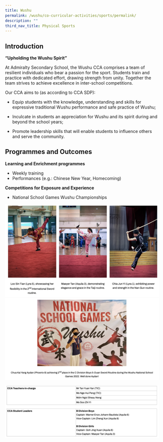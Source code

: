 ```yaml
---
title: Wushu
permalink: /wushu/co-curricular-activities/sports/permalink/
description: ""
third_nav_title: Physical Sports
---
```

Introduction
------------

**“Upholding the Wushu Spirit”**

  

At Admiralty Secondary School, the Wushu CCA comprises a team of resilient individuals who bear a passion for the sport. Students train and practice with dedicated effort, drawing strength from unity. Together the team strives to achieve excellence in inter-school competitions.

  

Our CCA aims to (as according to CCA SDP):

*   Equip students with the knowledge, understanding and skills for expressive traditional Wushu performance and safe practice of Wushu;

*   Inculcate in students an appreciation for Wushu and its spirit during and beyond the school years;

*   Promote leadership skills that will enable students to influence others and serve the community.

Programmes and Outcomes
-----------------------

**Learning and Enrichment programmes**

*   Weekly training
*   Performances (e.g.: Chinese New Year, Homecoming)

  

**Competitions for Exposure and Experience**

*   National School Games Wushu Championships

![](/images/wushu.png)
![](/images/wushu2.png)

![](/images/wushu3.png)
